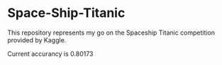 # Space-Ship-Titanic
This repository represents my go on the Spaceship Titanic competition provided by Kaggle.

Current accurancy is 0.80173
